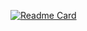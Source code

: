[![Readme Card](https://github-readme-stats.vercel.app/api/pin/?username=jo87jimmy&repo=github-readme-stats)](https://github.com/anuraghazra/github-readme-stats)

